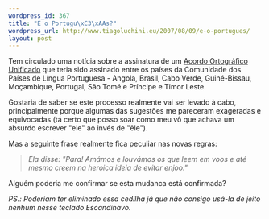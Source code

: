 ```yaml
--- 
wordpress_id: 367
title: "E o Portugu\xC3\xAAs?"
wordpress_url: http://www.tiagoluchini.eu/2007/08/09/e-o-portugues/
layout: post
---
```

Tem circulado uma notícia sobre a assinatura de um <a href="http://www.amigosdolivro.com.br/lermais_materias.php?cd_materias=4476" target="_blank">Acordo Ortográfico Unificado</a> que teria sido assinado entre <span class="texto">os países da Comunidade dos Países de Língua Portuguesa - Angola, Brasil, Cabo Verde, Guiné-Bissau, Moçambique, Portugal, São Tomé e Príncipe e Timor Leste. </span>

Gostaria de saber se este processo realmente vai ser levado à cabo, principalmente porque algumas das sugestões me pareceram exageradas e equivocadas (tá certo que posso soar como meu vô que achava um absurdo escrever "ele" ao invés de "êle").

Mas a seguinte frase realmente fica peculiar nas novas regras:
<blockquote><em>Ela disse: "Para! Amámos e louvámos os que leem em voos e até mesmo creem na heroica ideia de evitar enjoo."</em></blockquote>
Alguém poderia me confirmar se esta mudanca está confirmada?

<em>PS.: Poderiam ter eliminado essa cedilha já que não consigo usá-la de jeito nenhum nesse teclado Escandinavo.</em>
